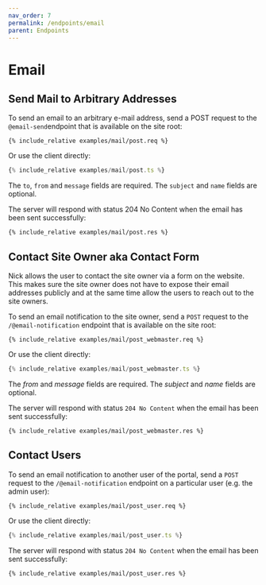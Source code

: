 ```yaml
---
nav_order: 7
permalink: /endpoints/email
parent: Endpoints
---
```


# Email

## Send Mail to Arbitrary Addresses

To send an email to an arbitrary e-mail address, send a POST request to the `@email-send`endpoint that is available on the site root:

```http
{% include_relative examples/mail/post.req %}
```

Or use the client directly:

```ts
{% include_relative examples/mail/post.ts %}
```

The `to`, `from` and `message` fields are required. The `subject` and `name` fields are optional.

The server will respond with status 204 No Content when the email has been sent successfully:

```http
{% include_relative examples/mail/post.res %}
```

## Contact Site Owner aka Contact Form

Nick allows the user to contact the site owner via a form on the website. This makes sure the site owner does not have to expose their email addresses publicly and at the same time allow the users to reach out to the site owners.

To send an email notification to the site owner, send a `POST` request to the `/@email-notification` endpoint that is available on the site root:

```http
{% include_relative examples/mail/post_webmaster.req %}
```

Or use the client directly:

```ts
{% include_relative examples/mail/post_webmaster.ts %}
```

The _from_ and _message_ fields are required. The _subject_ and _name_ fields are optional.

The server will respond with status `204 No Content` when the email has been sent successfully:

```http
{% include_relative examples/mail/post_webmaster.res %}
```

## Contact Users

To send an email notification to another user of the portal, send a `POST` request to the `/@email-notification` endpoint on a particular user (e.g. the admin user):

```http
{% include_relative examples/mail/post_user.req %}
```

Or use the client directly:

```ts
{% include_relative examples/mail/post_user.ts %}
```

The server will respond with status `204 No Content` when the email has been sent successfully:

```http
{% include_relative examples/mail/post_user.res %}
```
